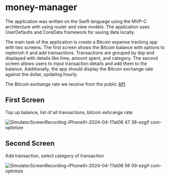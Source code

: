 # money-manager

The application was written on the Swift language using the MVP-C architecture with using router and view models. The application uses UserDefaults and CoreData framework for saving data locally.

The main task of the application is create a Bitcoin expense tracking app with two screens. The first screen shows the Bitcoin balance with options to replenish it and add transactions. Transactions are grouped by day and displayed with details like time, amount spent, and category. The second screen allows users to input transaction details and add them to the balance. Additionally, the app should display the Bitcoin exchange rate against the dollar, updating hourly.

The Bitcoin exchange rate we receive from the public [API](https://api.coindesk.com/v1/bpi/currentprice.json)

## First Screen

Top up balance, list of all transactions, bitcoin exhcange rate

![SimulatorScreenRecording-iPhoneXr-2024-04-17at08 47 38-ezgif com-optimize](https://github.com/Melmox/money-manager/assets/84095727/5ff818ca-58ef-44c8-9e60-0b488be35f89)

## Second Screen

Add transaction, select category of transaction

![SimulatorScreenRecording-iPhoneXr-2024-04-17at08 56 09-ezgif com-optimize](https://github.com/Melmox/money-manager/assets/84095727/19a2b01e-9c07-4194-99e9-52187e88e239)
